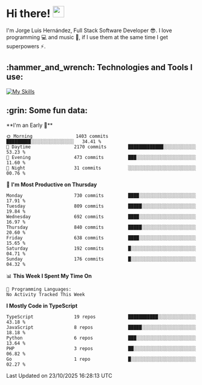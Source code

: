 <h1 align="left">
 <abc>
  <br>Hi there! <img src="https://user-images.githubusercontent.com/42378118/110234147-e3259600-7f4e-11eb-95be-0c4047144dea.gif" width="30"><br>
 </abc>
</h1>

I'm Jorge Luis Hernández, Full Stack Software Developer :sunglasses:. I love programming :computer: and music :musical_score:, if I use them at the same time I get superpowers :zap:. 


<h2 align="left">:hammer_and_wrench: Technologies and Tools I use:</h2>

[![My Skills](https://skillicons.dev/icons?i=js,ts,html,css,py,vue,react,next,nest,postgres,mysql)](https://skillicons.dev)

<h2 align="left">:grin: Some fun data:</h2>
<!--START_SECTION:waka-->
**I'm an Early 🐤** 

```text
🌞 Morning                1403 commits        █████████░░░░░░░░░░░░░░░░   34.41 % 
🌆 Daytime                2170 commits        █████████████░░░░░░░░░░░░   53.23 % 
🌃 Evening                473 commits         ███░░░░░░░░░░░░░░░░░░░░░░   11.60 % 
🌙 Night                  31 commits          ░░░░░░░░░░░░░░░░░░░░░░░░░   00.76 % 
```
📅 **I'm Most Productive on Thursday** 

```text
Monday                   730 commits         ████░░░░░░░░░░░░░░░░░░░░░   17.91 % 
Tuesday                  809 commits         █████░░░░░░░░░░░░░░░░░░░░   19.84 % 
Wednesday                692 commits         ████░░░░░░░░░░░░░░░░░░░░░   16.97 % 
Thursday                 840 commits         █████░░░░░░░░░░░░░░░░░░░░   20.60 % 
Friday                   638 commits         ████░░░░░░░░░░░░░░░░░░░░░   15.65 % 
Saturday                 192 commits         █░░░░░░░░░░░░░░░░░░░░░░░░   04.71 % 
Sunday                   176 commits         █░░░░░░░░░░░░░░░░░░░░░░░░   04.32 % 
```


📊 **This Week I Spent My Time On** 

```text
💬 Programming Languages: 
No Activity Tracked This Week
```

**I Mostly Code in TypeScript** 

```text
TypeScript               19 repos            ███████████░░░░░░░░░░░░░░   43.18 % 
JavaScript               8 repos             █████░░░░░░░░░░░░░░░░░░░░   18.18 % 
Python                   6 repos             ███░░░░░░░░░░░░░░░░░░░░░░   13.64 % 
PHP                      3 repos             ██░░░░░░░░░░░░░░░░░░░░░░░   06.82 % 
Go                       1 repo              █░░░░░░░░░░░░░░░░░░░░░░░░   02.27 % 
```




 Last Updated on 23/10/2025 16:28:13 UTC
<!--END_SECTION:waka-->
